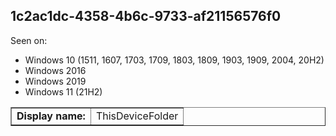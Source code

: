 ## 1c2ac1dc-4358-4b6c-9733-af21156576f0

Seen on:
* Windows 10 (1511, 1607, 1703, 1709, 1803, 1809, 1903, 1909, 2004, 20H2)
* Windows 2016
* Windows 2019
* Windows 11 (21H2)

<table border="1" class="docutils">
  <tbody>
    <tr>
      <td><b>Display name:</b></td>
      <td>ThisDeviceFolder</td>
    </tr>
  </tbody>
</table>

